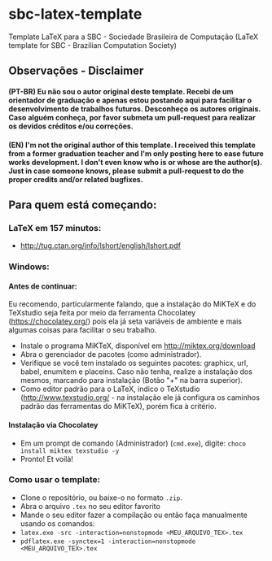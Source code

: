 # sbc-latex-template
Template LaTeX para a SBC - Sociedade Brasileira de Computação (LaTeX template for SBC - Brazilian Computation Society)

## Observações - Disclaimer
#### (PT-BR) Eu não sou o autor original deste template. Recebi de um orientador de graduação e apenas estou postando aqui para facilitar o desenvolvimento de trabalhos futuros. Desconheço os autores originais. Caso alguém conheça, por favor submeta um pull-request para realizar os devidos créditos e/ou correções.
#### (EN) I'm not the original author of this template. I received this template from a former graduation teacher and I'm only posting here to ease future works development. I don't even know who is or whose are the author(s). Just in case someone knows, please submit a pull-request to do the proper credits and/or related bugfixes.

## Para quem está começando:

### LaTeX em 157 minutos:

 - http://tug.ctan.org/info/lshort/english/lshort.pdf

### Windows:
#### Antes de continuar:
 Eu recomendo, particularmente falando, que a instalação do MiKTeX e do TeXstudio seja feita por meio da ferramenta Chocolatey (https://chocolatey.org/) pois ela já seta variáveis de ambiente e mais algumas coisas para facilitar o seu trabalho.
 - Instale o programa MiKTeX, disponível em http://miktex.org/download
 - Abra o gerenciador de pacotes (como administrador).
 - Verifique se você tem instalado os seguintes pacotes: graphicx, url, babel, enumitem e placeins. Caso não tenha, realize a instalação dos mesmos, marcando para instalação (Botão "+" na barra superior).
 - Como editor padrão para o LaTeX, indico o TeXstudio (http://www.texstudio.org/ - na instalação ele já configura os caminhos padrão das ferramentas do MiKTeX), porém fica à critério.

#### Instalação via Chocolatey
 - Em um prompt de comando (Administrador) (`cmd.exe`), digite: `choco install miktex texstudio -y` 
 - Pronto! Et voilà!

### Como usar o template:
 - Clone o repositório, ou baixe-o no formato `.zip`.
 - Abra o arquivo `.tex` no seu editor favorito
 - Mande o seu editor fazer a compilação ou então faça manualmente usando os comandos:
  - `latex.exe -src -interaction=nonstopmode <MEU_ARQUIVO_TEX>.tex` 
  - `pdflatex.exe -synctex=1 -interaction=nonstopmode <MEU_ARQUIVO_TEX>.tex` 
